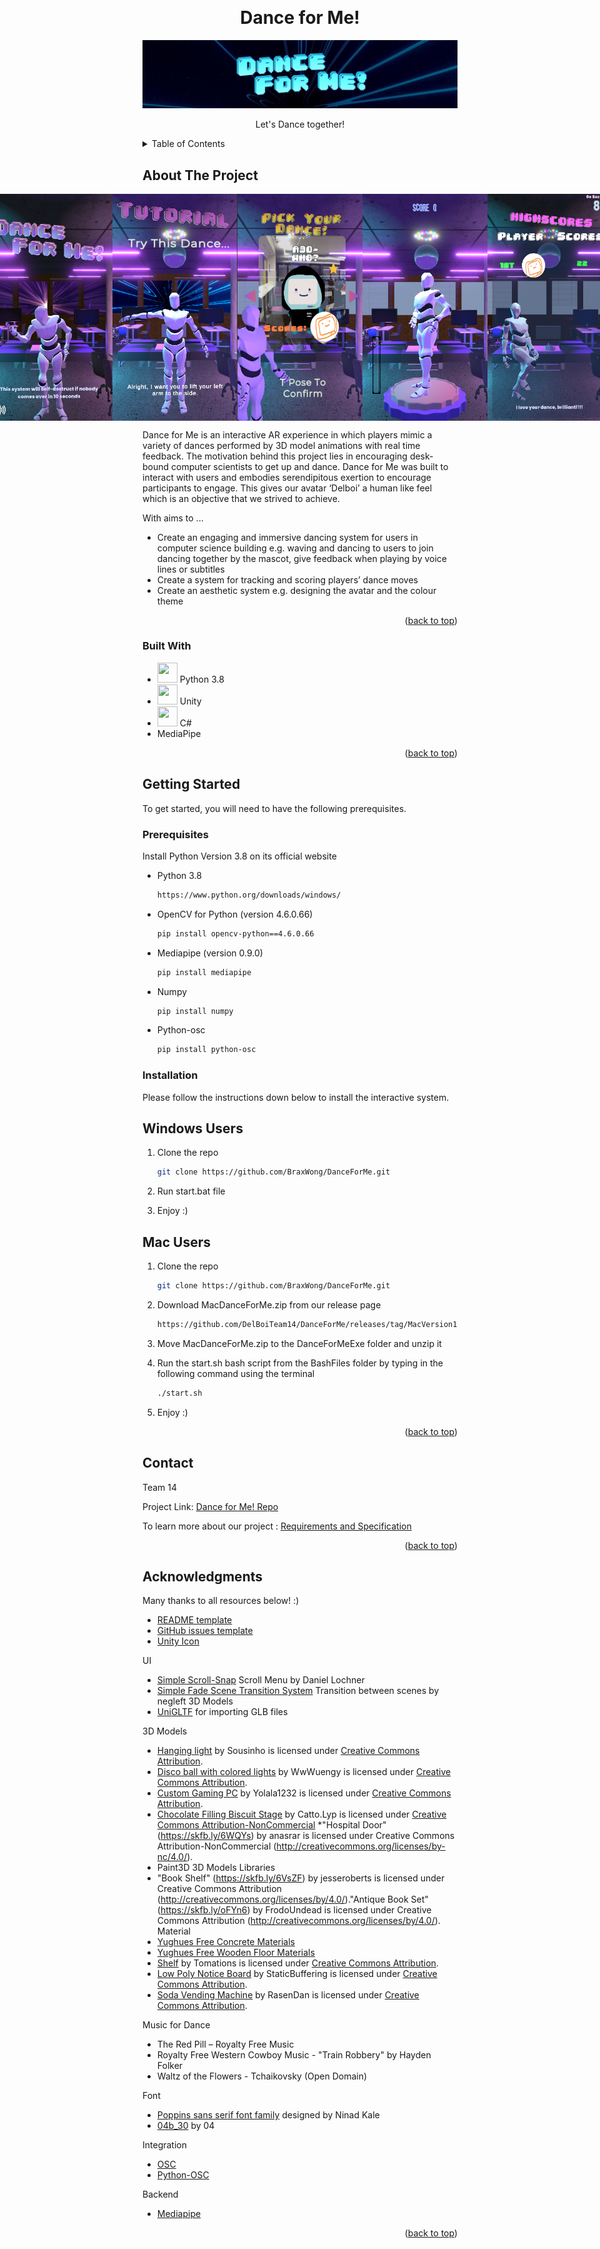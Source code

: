 <!-- Improved compatibility of back to top link: See: https://github.com/othneildrew/Best-README-Template/pull/73 -->
<a name="readme-top"></a>
<!--
*** Thanks for checking out the Best-README-Template. If you have a suggestion
*** that would make this better, please fork the repo and create a pull request
*** or simply open an issue with the tag "enhancement".
*** Don't forget to give the project a star!
*** Thanks again! Now go create something AMAZING! :D
-->


<!-- PROJECT LOGO -->

<br />

<div align="center">
  <h1 align="center">Dance for Me! </h1>
    <img src="asset_README/banner.png" alt="Logo" width="" height="">
  
  <p align="center">
    Let's Dance together!
  </p>
</div>



<!-- TABLE OF CONTENTS -->
<details>
  <summary>Table of Contents</summary>
  <ol>
    <li>
      <a href="#about-the-project">About The Project</a>
      <ul>
        <li><a href="#built-with">Built With</a></li>
      </ul>
    </li>
    <li>
      <a href="#getting-started">Getting Started</a>
      <ul>
        <li><a href="#prerequisites">Prerequisites</a></li>
        <li><a href="#installation">Installation</a></li>
      </ul>
    </li>
    <li><a href="#usage">Usage</a></li>
    <li><a href="#contributing">Contributing</a></li>
    <li><a href="#contact">Contact</a></li>
    <li><a href="#acknowledgments">Acknowledgments</a></li>
  </ol>
</details>



<!-- ABOUT THE PROJECT -->
## About The Project
<div style="display:flex; justify-content:center;">
  <img src="asset_README/demo1.png" width="200" />
  <img src="asset_README/demo2.png" width="200" />
  <img src="asset_README/demo5.png" width="200" />
  <img src="asset_README/demo3.png" width="200" />
  <img src="asset_README/demo4.png" width="200" />
</div>

Dance for Me is an interactive AR experience in which players mimic a variety of dances performed by 3D model animations with real time feedback. The motivation behind this project lies in encouraging desk-bound computer scientists to get up and dance. Dance for Me was built to interact with users and embodies serendipitous exertion to encourage participants to engage. This gives our avatar ‘Delboi’ a human like feel which is an objective that we strived to achieve. 


With aims to ...
* Create an engaging and immersive dancing system for users in computer science building e.g. waving and dancing to users to join dancing together by the mascot, give feedback when playing by voice lines or subtitles  
* Create a system for tracking and scoring players’ dance moves  
* Create an aesthetic system e.g. designing the avatar and the colour theme  



<p align="right">(<a href="#readme-top">back to top</a>)</p>



### Built With
 

* <img height="32" width="32" src="https://cdn.simpleicons.org/python" /> Python 3.8
* <img height="32" width="32" src="https://cdn-icons-png.flaticon.com/512/5969/5969294.png" /> Unity
* <img height="32" width="32" src="https://cdn.simpleicons.org/CSharp" /> C#
* MediaPipe

<p align="right">(<a href="#readme-top">back to top</a>)</p>



<!-- GETTING STARTED -->
## Getting Started

To get started, you will need to have the following prerequisites.

### Prerequisites

Install Python Version 3.8 on its official website 
* Python 3.8
  ```sh
  https://www.python.org/downloads/windows/
  ```
* OpenCV for Python (version 4.6.0.66)
  ```sh
  pip install opencv-python==4.6.0.66 
  ```
* Mediapipe (version 0.9.0)
  ```sh
  pip install mediapipe
  ```
* Numpy 
  ```sh
  pip install numpy
  ```
* Python-osc
  ```sh
  pip install python-osc
  ```


### Installation

Please follow the instructions down below to install the interactive system.

## Windows Users

1. Clone the repo
   ```sh
   git clone https://github.com/BraxWong/DanceForMe.git 
   ```
2. Run start.bat file
   
3. Enjoy :)

## Mac Users

1. Clone the repo
   ```sh
   git clone https://github.com/BraxWong/DanceForMe.git 
   ```
   
2. Download MacDanceForMe.zip from our release page
   ```sh
   https://github.com/DelBoiTeam14/DanceForMe/releases/tag/MacVersion1.0.0
   ```
   
3. Move MacDanceForMe.zip to the DanceForMeExe folder and unzip it
4. Run the start.sh bash script from the BashFiles folder by typing in the following command using the terminal
   ```sh
   ./start.sh
   ```
   
5. Enjoy :) 
<p align="right">(<a href="#readme-top">back to top</a>)</p>


<!-- CONTACT -->
## Contact

Team 14 

Project Link: [Dance for Me! Repo](https://projects.cs.nott.ac.uk/comp2002/2022-2023/team14_project)

To learn more about our project : [Requirements and Specification](assets/projectRequirementsDoc.md)

<p align="right">(<a href="#readme-top">back to top</a>)</p>



<!-- ACKNOWLEDGMENTS -->
## Acknowledgments

Many thanks to all resources below! :)

* [README template](https://github.com/othneildrew/Best-README-Template)
* [GitHub issues template](https://github.com/Polymer/polymer)
* [Unity Icon](https://cdn-icons-png.flaticon.com/512/5969/5969294.png)


UI 
* [Simple Scroll-Snap](https://assetstore.unity.com/packages/tools/gui/simple-scroll-snap-140884#description) Scroll Menu by Daniel Lochner
* [Simple Fade Scene Transition System](https://assetstore.unity.com/packages/tools/particles-effects/simple-fade-scene-transition-system-81753) Transition between scenes by negleft
3D Models
* [UniGLTF](https://github.com/ousttrue/UniGLTF) for importing GLB files

3D Models
* [Hanging light](https://skfb.ly/oCRxP) by Sousinho is licensed under [Creative Commons Attribution](http://creativecommons.org/licenses/by/4.0/).
* [Disco ball with colored lights](https://skfb.ly/oFoUO) by WwWuengy is licensed under [Creative Commons Attribution](http://creativecommons.org/licenses/by/4.0/).
* [Custom Gaming PC](https://skfb.ly/otsTr) by Yolala1232 is licensed under [Creative Commons Attribution](http://creativecommons.org/licenses/by/4.0/).
* [Chocolate Filling Biscuit Stage](https://skfb.ly/o8MuQ) by Catto.Lyp is licensed under [Creative Commons Attribution-NonCommercial](http://creativecommons.org/licenses/by-nc/4.0/)
*"Hospital Door" (https://skfb.ly/6WQYs) by anasrar is licensed under Creative Commons Attribution-NonCommercial (http://creativecommons.org/licenses/by-nc/4.0/).
* Paint3D 3D Models Libraries
* "Book Shelf" (https://skfb.ly/6VsZF) by jesseroberts is licensed under Creative Commons Attribution (http://creativecommons.org/licenses/by/4.0/)."Antique Book Set" (https://skfb.ly/oFYn6) by FrodoUndead is licensed under Creative Commons Attribution (http://creativecommons.org/licenses/by/4.0/).
Material
* [Yughues Free Concrete Materials](https://assetstore.unity.com/packages/2d/textures-materials/concrete/yughues-free-concrete-materials-12951#publisher)
* [Yughues Free Wooden Floor Materials](https://assetstore.unity.com/packages/2d/textures-materials/wood/yughues-free-wooden-floor-materials-13213)
* [Shelf](https://skfb.ly/E9nn) by Tomations is licensed under [Creative Commons Attribution](http://creativecommons.org/licenses/by/4.0/).
* [Low Poly Notice Board](https://skfb.ly/oyWGX) by StaticBuffering is licensed under [Creative Commons Attribution](http://creativecommons.org/licenses/by/4.0/).
* [Soda Vending Machine](https://skfb.ly/6RunD) by RasenDan is licensed under [Creative Commons Attribution](http://creativecommons.org/licenses/by/4.0/).

Music for Dance 

* The Red Pill – Royalty Free Music 
* Royalty Free Western Cowboy Music - "Train Robbery" by Hayden Folker 
* Waltz of the Flowers - Tchaikovsky (Open Domain) 

Font
* [Poppins sans serif font family](https://befonts.com/poppins-font-family.html) designed by Ninad Kale 
* [04b_30](https://www.dafont.com/04b-30.font) by 04


Integration
* [OSC](https://thomasfredericks.github.io/UnityOSC/)
* [Python-OSC](https://pypi.org/project/python-osc/)

Backend
* [Mediapipe]()

<p align="right">(<a href="#readme-top">back to top</a>)</p>

